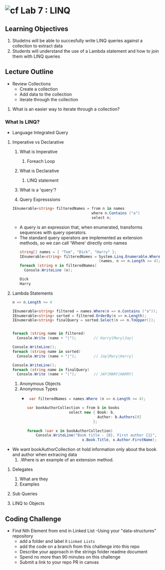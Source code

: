 ![cf](http://i.imgur.com/7v5ASc8.png) Lab 7 : LINQ
=====================================

## Learning Objectives
1. Studetns will be able to succesfully write LINQ queries against a collection to extract data
1. Students will understand the use of a Lambda statement and how to join them with LINQ queries
 
## Lecture Outline
- Review Collections
  - Create a collection
  - Add data to the collection
  - iterate through the collection

1. What is an easier way to iterate through a collection?

### What Is LINQ?
- Language Integrated Query

1. Imperative vs Declarative
   1. What is Imperative
      1. Foreach Loop
   1. What is Declarative
      1. LINQ statement

   1. What is a 'query'?

   1. Query Expresssions 
    ```csharp
    IEnumerable<string> filteredNames = from n in names
                                        where n.Contains ("a")
                                        select n;
    ```
      - A query is an expression that, when enumerated, transforms sequences with query operators. 
      - The standard query operators are implemented as extension methods, so we can call 'Where' directly onto names
        ```csharp
        string[] names = { "Tom", "Dick", "Harry" };
        IEnumerable<string> filteredNames = System.Linq.Enumerable.Where
                                            (names, n => n.Length >= 4);
        foreach (string n in filteredNames)
          Console.WriteLine (n);

        Dick
        Harry
        ```


1. Lambda Statements

    ```csharp
    n => n.Length >= 4
    ```


    ```csharp
    IEnumerable<string> filtered = names.Where(n => n.Contains ("a"));
    IEnumerable<string> sorted = filtered.OrderBy(n => n.Length);
    IEnumerable<string> finalQuery = sorted.Select(n => n.ToUpper());


    foreach (string name in filtered)
      Console.Write (name + "|");        // Harry|Mary|Jay|

    Console.WriteLine();
    foreach (string name in sorted)
      Console.Write (name + "|");        // Jay|Mary|Harry|

    Console.WriteLine();
    foreach (string name in finalQuery)
      Console.Write (name + "|");        // JAY|MARY|HARRY|

    ```

   1. Anonymous Objects 
   1. Anonymous Types
      - ```csharp 
         var filteredNames = names.Where (n => n.Length >= 4); 
        ```

        ```csharp
        var bookAuthorCollection = from b in books
                           select new { Book: b,
                                        Author: b.Authors[0]
                                      };
    
        foreach (var x in bookAuthorCollection)
            Console.WriteLine("Book title - {0}, First author {1}", 
                                 x.Book.Title, x.Author.FirstName);
        ```

- We want bookAuthorCollection ot hold information only about the book and author when extracing data
    1. .Where is an example of an extension method.

1. Delegates
   1. What are they
   1. Examples

1. Sub Queries
1. LINQ to Objects

## Coding Challenge
- Find Nth Element from end in Linked List
-Using your "data-structures" repository
  - add a folder and label it `Linked Lists`
  - add the code on a branch from this challenge into this repo
  - Describe your approach in the strings folder readme document
  - Spend no more than 90 minutes on this challenge
  - Submit a link to your repo PR in canvas